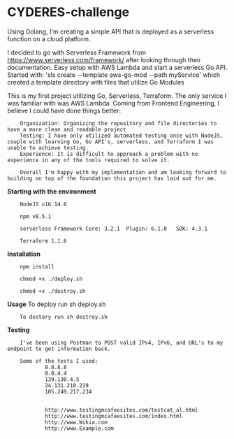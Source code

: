 # CYDERES-challenge
Using Golang, I'm creating a simple API that is deployed as a serverless function on a cloud platform.


I decided to go with Serverless Framework from https://www.serverless.com/framework/ after looking through their documentation. Easy setup with AWS Lambda and start a serverless 
Go API. 
Started with: 'sls create --template aws-go-mod --path myService' which created a template directory with files that utilize Go Modules 

This is my first project utilizing Go, Serverless, Terraform. The only service I was familiar with was AWS Lambda. Coming from Frontend Engineering, I believe I could have done things better:

        Organization: Organizing the repository and file directories to have a more clean and readable project
        Testing: I have only utilized automated testing once with NodeJS, couple with learning Go, Go API's, serverless, and Terraform I was unable to achieve testing. 
        Experience: It is difficult to approach a problem with no experience in any of the tools required to solve it. 

        Overall I'm happy with my implementation and am looking forward to building on top of the foundation this project has laid out for me.

**Starting with the environment**

        NodeJS v16.14.0

        npm v8.5.1   

        serverless Framework Core: 3.2.1  Plugin: 6.1.0   SDK: 4.3.1

        Terraform 1.1.6
        
 **Installation**
 
        npm install

        chmod +x ./deploy.sh

        chmod +x ./destroy.sh

**Usage**
        To deploy run sh deploy.sh

        To destory run sh destroy.sh

**Testing**
        
        I've been using Postman to POST valid IPv4, IPv6, and URL's to my endpoint to get information back. 

        Some of the tests I used:
                8.8.8.8
                8.8.4.4
                139.130.4.5
                24.131.210.219
                105.249.217.234


                http://www.testingmcafeesites.com/testcat_al.html
                http://www.testingmcafeesites.com/index.html
                http://www.Wikia.com
                http://www.Example.com
